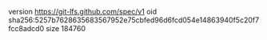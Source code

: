 version https://git-lfs.github.com/spec/v1
oid sha256:5257b7628635683567952e75cbfed96d6fcd054e14863940f5c20f7fcc8adcd0
size 184760
